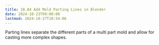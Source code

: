 ```yaml
---
title: 10.04 Add Mold Parting Lines in Blender
date: 2024-10-23T09:00:00
lastmod: 2024-10-27T10:54:06
---
```


Parting lines separate the different parts of a multi part mold and allow for casting more complex shapes.
